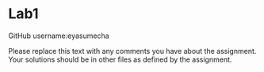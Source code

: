 # Lab1
GitHub username:eyasumecha

Please replace this text with any comments you have about the assignment. Your solutions should be in other files as defined by the assignment.
